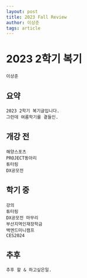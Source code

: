 ```yaml
---
layout: post
title: 2023 Fall Review
author: 이상준
tags: article
---
```


# 2023 2학기 복기
    이상준

## 요약 
    2023 2학기 복기글입니다. 
    그런데 여름학기를 곁들인.

## 개강 전
    해양스포츠
    PROJECT동아리
    튜터링
    DX공모전 

## 학기 중
    강의
    튜터링
    DX공모전 마무리
    부산지역인재장학금
    백엔드미니캠프
    CES2024

## 추후
    추후 할 & 하고싶은일.